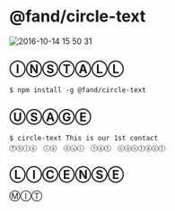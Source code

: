# @fand/circle-text

![2016-10-14 15 50 31](https://cloud.githubusercontent.com/assets/1403842/19378156/12137ee8-9226-11e6-96f5-6f2f5a1cea78.png)

## ⒾⓃⓈⓉⒶⓁⓁ

```
$ npm install -g @fand/circle-text
```

## ⓊⓈⒶⒼⒺ

```
$ circle-text This is our 1st contact
Ⓣⓗⓘⓢ　ⓘⓢ　ⓞⓤⓡ　①ⓢⓣ　ⓒⓞⓝⓣⓐⓒⓣ
```

## ⓁⒾⒸⒺⓃⓈⒺ
ⓂⒾⓉ
